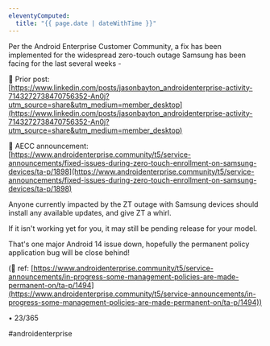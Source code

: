 ```yaml
---
eleventyComputed:
  title: "{{ page.date | dateWithTime }}"
---
```

Per the Android Enterprise Customer Community, a fix has been implemented for the widespread zero-touch outage Samsung has been facing for the last several weeks - 

🔗 Prior post: [https://www.linkedin.com/posts/jasonbayton_androidenterprise-activity-7143272738470756352-An0j?utm_source=share&utm_medium=member_desktop](https://www.linkedin.com/posts/jasonbayton_androidenterprise-activity-7143272738470756352-An0j?utm_source=share&utm_medium=member_desktop)

🔗 AECC announcement: [https://www.androidenterprise.community/t5/service-announcements/fixed-issues-during-zero-touch-enrollment-on-samsung-devices/ta-p/1898](https://www.androidenterprise.community/t5/service-announcements/fixed-issues-during-zero-touch-enrollment-on-samsung-devices/ta-p/1898)

Anyone currently impacted by the ZT outage with Samsung devices should install any available updates, and give ZT a whirl.

If it isn't working yet for you, it may still be pending release for your model.

That's one major Android 14 issue down, hopefully the permanent policy application bug will be close behind!

(🔗 ref: [https://www.androidenterprise.community/t5/service-announcements/in-progress-some-management-policies-are-made-permanent-on/ta-p/1494](https://www.androidenterprise.community/t5/service-announcements/in-progress-some-management-policies-are-made-permanent-on/ta-p/1494))

• 23/365

#androidenterprise